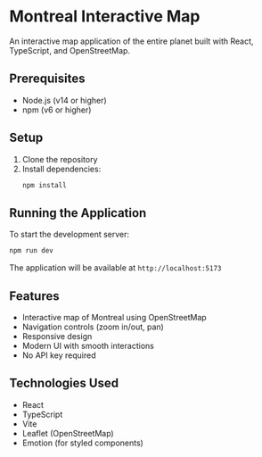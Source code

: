# Montreal Interactive Map

An interactive map application of the entire planet built with React, TypeScript, and OpenStreetMap.

## Prerequisites

- Node.js (v14 or higher)
- npm (v6 or higher)

## Setup

1. Clone the repository
2. Install dependencies:
   ```bash
   npm install
   ```

## Running the Application

To start the development server:

```bash
npm run dev
```

The application will be available at `http://localhost:5173`

## Features

- Interactive map of Montreal using OpenStreetMap
- Navigation controls (zoom in/out, pan)
- Responsive design
- Modern UI with smooth interactions
- No API key required

## Technologies Used

- React
- TypeScript
- Vite
- Leaflet (OpenStreetMap)
- Emotion (for styled components) 
